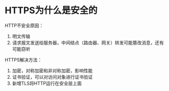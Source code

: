 # HTTPS为什么是安全的



HTTP不安全原因：

1. 明文传输
2. 请求报文发送给服务器，中间结点（路由器、网关）转发可能篡改消息，还有可能窃听



HTTPS解决方法：

1. 加密，对称加密和非对称加密，影响性能
2. 证书验证，可以对访问对象进行证书验证
3. 新增TLS将HTTP运行在安全层上面